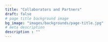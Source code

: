 ```yaml
---
title: "Collaborators and Partners"
draft: false
# page title background image
bg_image: "images/backgrounds/page-title.jpg"
# meta description
description : ""
---
```

